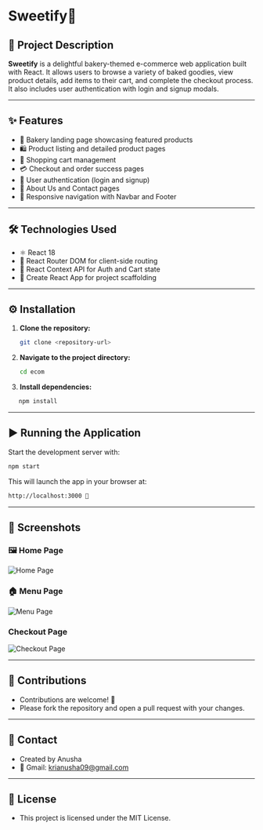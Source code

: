 # Sweetify🍰 

## 🧁 Project Description
**Sweetify** is a delightful bakery-themed e-commerce web application built with React. It allows users to browse a variety of baked goodies, view product details, add items to their cart, and complete the checkout process. It also includes user authentication with login and signup modals.

---

## ✨ Features
- 🎂 Bakery landing page showcasing featured products  
- 🛍️ Product listing and detailed product pages  
- 🛒 Shopping cart management  
- 💳 Checkout and order success pages  
- 🔐 User authentication (login and signup)  
- 📄 About Us and Contact pages  
- 📱 Responsive navigation with Navbar and Footer  

---

## 🛠️ Technologies Used
- ⚛️ React 18  
- 🧭 React Router DOM for client-side routing  
- 🧠 React Context API for Auth and Cart state  
- 🚀 Create React App for project scaffolding  

---

## ⚙️ Installation

1. **Clone the repository:**
   ```bash
   git clone <repository-url>
2. **Navigate to the project directory:**
   ```bash
   cd ecom
3. **Install dependencies:**
  ```bash
     npm install
 ```
---

## ▶️ Running the Application
Start the development server with:

```bash
npm start
```
This will launch the app in your browser at:
```bash
http://localhost:3000 🚀
```

---

## 📸 Screenshots

### 🖼️ Home Page
![Home Page]()

### 🏠 Menu Page
![Menu Page]()

###  Checkout Page
![Checkout Page]()

---

## 🤝 Contributions
- Contributions are welcome! 🍩
- Please fork the repository and open a pull request with your changes.

---

  ## 📩 Contact
- Created by Anusha
- 📧 Gmail: krianusha09@gmail.com

---

## 📄 License
- This project is licensed under the MIT License.
